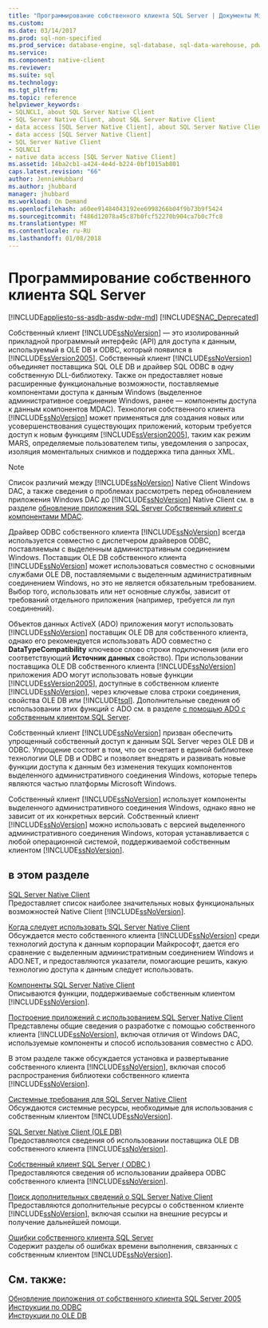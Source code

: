 ```yaml
---
title: "Программирование собственного клиента SQL Server | Документы Microsoft"
ms.custom: 
ms.date: 03/14/2017
ms.prod: sql-non-specified
ms.prod_service: database-engine, sql-database, sql-data-warehouse, pdw
ms.service: 
ms.component: native-client
ms.reviewer: 
ms.suite: sql
ms.technology: 
ms.tgt_pltfrm: 
ms.topic: reference
helpviewer_keywords:
- SQLNCLI, about SQL Server Native Client
- SQL Server Native Client, about SQL Server Native Client
- data access [SQL Server Native Client], about SQL Server Native Client
- data access [SQL Server Native Client]
- SQL Server Native Client
- SQLNCLI
- native data access [SQL Server Native Client]
ms.assetid: 14ba2cb1-a424-4e4d-b224-0bf1015ab801
caps.latest.revision: "66"
author: JennieHubbard
ms.author: jhubbard
manager: jhubbard
ms.workload: On Demand
ms.openlocfilehash: a60ee91484043192ee6998266b04f9b73b9f5424
ms.sourcegitcommit: f486d12078a45c87b0fcf52270b904ca7b0c7fc8
ms.translationtype: MT
ms.contentlocale: ru-RU
ms.lasthandoff: 01/08/2018
---
```

# <a name="sql-server-native-client-programming"></a>Программирование собственного клиента SQL Server
[!INCLUDE[appliesto-ss-asdb-asdw-pdw-md](../../includes/appliesto-ss-asdb-asdw-pdw-md.md)]
[!INCLUDE[SNAC_Deprecated](../../includes/snac-deprecated.md)]

  Собственный клиент [!INCLUDE[ssNoVersion](../../includes/ssnoversion-md.md)] — это изолированный прикладной программный интерфейс (API) для доступа к данным, используемый в OLE DB и ODBC, который появился в [!INCLUDE[ssVersion2005](../../includes/ssversion2005-md.md)]. Собственный клиент [!INCLUDE[ssNoVersion](../../includes/ssnoversion-md.md)] объединяет поставщика SQL OLE DB и драйвер SQL ODBC в одну собственную DLL-библиотеку. Также он предоставляет новые расширенные функциональные возможности, поставляемые компонентами доступа к данным Windows (выделенное административное соединение Windows, ранее — компоненты доступа к данным компонентов MDAC). Технология собственного клиента [!INCLUDE[ssNoVersion](../../includes/ssnoversion-md.md)] может применяться для создания новых или усовершенствования существующих приложений, которым требуется доступ к новым функциям [!INCLUDE[ssVersion2005](../../includes/ssversion2005-md.md)], таким как режим MARS, определяемые пользователем типы, уведомления о запросах, изоляция моментальных снимков и поддержка типа данных XML.  
  
> [!NOTE]  
>  Список различий между [!INCLUDE[ssNoVersion](../../includes/ssnoversion-md.md)] Native Client Windows DAC, а также сведения о проблемах рассмотреть перед обновлением приложения Windows DAC до [!INCLUDE[ssNoVersion](../../includes/ssnoversion-md.md)] Native Client см. в разделе [обновление приложения SQL Server Собственный клиент с компонентами MDAC](../../relational-databases/native-client/applications/updating-an-application-to-sql-server-native-client-from-mdac.md).  
  
 Драйвер ODBC собственного клиента [!INCLUDE[ssNoVersion](../../includes/ssnoversion-md.md)] всегда используется совместно с диспетчером драйверов ODBC, поставляемым с выделенным административным соединением Windows. Поставщик OLE DB собственного клиента [!INCLUDE[ssNoVersion](../../includes/ssnoversion-md.md)] может использоваться совместно с основными службами OLE DB, поставляемыми с выделенным административным соединением Windows, но это не является обязательным требованием. Выбор того, использовать или нет основные службы, зависит от требований отдельного приложения (например, требуется ли пул соединений).  
  
 Объектов данных ActiveX (ADO) приложения могут использовать [!INCLUDE[ssNoVersion](../../includes/ssnoversion-md.md)] поставщик OLE DB для собственного клиента, однако его рекомендуется использовать ADO совместно с **DataTypeCompatibility** ключевое слово строки подключения (или его соответствующий  **Источник данных** свойство). При использовании поставщика OLE DB собственного клиента [!INCLUDE[ssNoVersion](../../includes/ssnoversion-md.md)] приложения ADO могут использовать новые функции [!INCLUDE[ssVersion2005](../../includes/ssversion2005-md.md)], доступные в собственном клиенте [!INCLUDE[ssNoVersion](../../includes/ssnoversion-md.md)], через ключевые слова строки соединения, свойства OLE DB или [!INCLUDE[tsql](../../includes/tsql-md.md)]. Дополнительные сведения об использовании этих функций с ADO см. в разделе [с помощью ADO с собственным клиентом SQL Server](../../relational-databases/native-client/applications/using-ado-with-sql-server-native-client.md).  
  
 Собственный клиент [!INCLUDE[ssNoVersion](../../includes/ssnoversion-md.md)] призван обеспечить упрощенный собственный доступ к данным SQL Server через OLE DB и ODBC. Упрощение состоит в том, что он сочетает в единой библиотеке технологии OLE DB и ODBC и позволяет внедрять и развивать новые функции доступа к данным без изменения текущих компонентов выделенного административного соединения Windows, которые теперь являются частью платформы Microsoft Windows.  
  
 Собственный клиент [!INCLUDE[ssNoVersion](../../includes/ssnoversion-md.md)] использует компоненты выделенного административного соединения Windows, однако явно не зависит от их конкретных версий. Собственный клиент [!INCLUDE[ssNoVersion](../../includes/ssnoversion-md.md)] можно использовать с версией выделенного административного соединения Windows, которая устанавливается с любой операционной системой, поддерживаемой собственным клиентом [!INCLUDE[ssNoVersion](../../includes/ssnoversion-md.md)].  
  
## <a name="in-this-section"></a>в этом разделе  
 [SQL Server Native Client](../../relational-databases/native-client/sql-server-native-client.md)  
 Предоставляет список наиболее значительных новых функциональных возможностей Native Client [!INCLUDE[ssNoVersion](../../includes/ssnoversion-md.md)].  
  
 [Когда следует использовать SQL Server Native Client](../../relational-databases/native-client/when-to-use-sql-server-native-client.md)  
 Обсуждается место собственного клиента [!INCLUDE[ssNoVersion](../../includes/ssnoversion-md.md)] среди технологий доступа к данным корпорации Майкрософт, дается его сравнение с выделенным административным соединением Windows и ADO.NET, и предоставляются указатели, помогающие решить, какую технологию доступа к данным следует использовать.  
  
 [Компоненты SQL Server Native Client](../../relational-databases/native-client/features/sql-server-native-client-features.md)  
 Описываются функции, поддерживаемые собственным клиентом [!INCLUDE[ssNoVersion](../../includes/ssnoversion-md.md)].  
  
 [Построение приложений с использованием SQL Server Native Client](../../relational-databases/native-client/applications/building-applications-with-sql-server-native-client.md)  
 Представлены общие сведения о разработке с помощью собственного клиента [!INCLUDE[ssNoVersion](../../includes/ssnoversion-md.md)], включая отличия от Windows DAC, используемые компоненты и способ использования совместно с ADO.  
  
 В этом разделе также обсуждается установка и развертывание собственного клиента [!INCLUDE[ssNoVersion](../../includes/ssnoversion-md.md)], включая способ распространения библиотеки собственного клиента [!INCLUDE[ssNoVersion](../../includes/ssnoversion-md.md)].  
  
 [Системные требования для SQL Server Native Client](../../relational-databases/native-client/system-requirements-for-sql-server-native-client.md)  
 Обсуждаются системные ресурсы, необходимые для использования с собственным клиентом [!INCLUDE[ssNoVersion](../../includes/ssnoversion-md.md)].  
  
 [SQL Server Native Client (OLE DB)](../../relational-databases/native-client/ole-db/sql-server-native-client-ole-db.md)  
 Предоставляются сведения об использовании поставщика OLE DB собственного клиента [!INCLUDE[ssNoVersion](../../includes/ssnoversion-md.md)].  
  
 [Собственный клиент SQL Server &#40; ODBC &#41;](../../relational-databases/native-client/odbc/sql-server-native-client-odbc.md)  
 Предоставляются сведения об использовании драйвера ODBC собственного клиента [!INCLUDE[ssNoVersion](../../includes/ssnoversion-md.md)].  
  
 [Поиск дополнительных сведений о SQL Server Native Client](../../relational-databases/native-client/finding-more-sql-server-native-client-information.md)  
 Предоставляются дополнительные ресурсы о собственном клиенте [!INCLUDE[ssNoVersion](../../includes/ssnoversion-md.md)], включая ссылки на внешние ресурсы и получение дальнейшей помощи.  
  
 [Ошибки собственного клиента SQL Server](http://msdn.microsoft.com/library/ebd0e9a8-5fe5-4b15-9a44-2f131a13c186)  
 Содержит разделы об ошибках времени выполнения, связанных с собственным клиентом [!INCLUDE[ssNoVersion](../../includes/ssnoversion-md.md)].  
  
## <a name="see-also"></a>См. также:  
 [Обновление приложения от собственного клиента SQL Server 2005](../../relational-databases/native-client/applications/updating-an-application-from-sql-server-2005-native-client.md)   
 [Инструкции по ODBC](../../relational-databases/native-client-odbc-how-to/odbc-how-to-topics.md)   
 [Инструкции по OLE DB](../../relational-databases/native-client-ole-db-how-to/ole-db-how-to-topics.md)  
  
  
